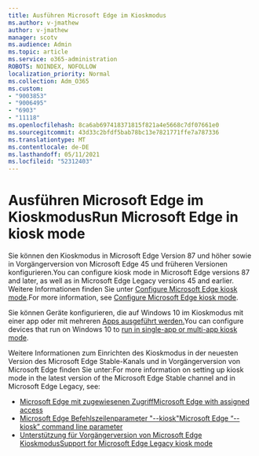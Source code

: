 ```yaml
---
title: Ausführen Microsoft Edge im Kioskmodus
ms.author: v-jmathew
author: v-jmathew
manager: scotv
ms.audience: Admin
ms.topic: article
ms.service: o365-administration
ROBOTS: NOINDEX, NOFOLLOW
localization_priority: Normal
ms.collection: Adm_O365
ms.custom:
- "9003853"
- "9006495"
- "6903"
- "11118"
ms.openlocfilehash: 8ca6ab697418371815f821a4e5668c7df07661e0
ms.sourcegitcommit: 43d33c2bfdf5bab78bc13e7821771ffe7a787336
ms.translationtype: MT
ms.contentlocale: de-DE
ms.lasthandoff: 05/11/2021
ms.locfileid: "52312403"
---
```

# <a name="run-microsoft-edge-in-kiosk-mode"></a><span data-ttu-id="3f117-102">Ausführen Microsoft Edge im Kioskmodus</span><span class="sxs-lookup"><span data-stu-id="3f117-102">Run Microsoft Edge in kiosk mode</span></span>

<span data-ttu-id="3f117-103">Sie können den Kioskmodus in Microsoft Edge Version 87 und höher sowie in Vorgängerversion von Microsoft Edge 45 und früheren Versionen konfigurieren.</span><span class="sxs-lookup"><span data-stu-id="3f117-103">You can configure kiosk mode in Microsoft Edge versions 87 and later, as well as in Microsoft Edge Legacy versions 45 and earlier.</span></span> <span data-ttu-id="3f117-104">Weitere Informationen finden Sie unter [Configure Microsoft Edge kiosk mode](https://docs.microsoft.com/deployedge/microsoft-edge-configure-kiosk-mode).</span><span class="sxs-lookup"><span data-stu-id="3f117-104">For more information, see [Configure Microsoft Edge kiosk mode](https://docs.microsoft.com/deployedge/microsoft-edge-configure-kiosk-mode).</span></span>

<span data-ttu-id="3f117-105">Sie können Geräte konfigurieren, die auf Windows 10 im Kioskmodus mit einer app oder mit mehreren [Apps ausgeführt werden.](https://go.microsoft.com/fwlink/?linkid=2133659)</span><span class="sxs-lookup"><span data-stu-id="3f117-105">You can configure devices that run on Windows 10 to [run in single-app or multi-app kiosk mode](https://go.microsoft.com/fwlink/?linkid=2133659).</span></span>

<span data-ttu-id="3f117-106">Weitere Informationen zum Einrichten des Kioskmodus in der neuesten Version des Microsoft Edge Stable-Kanals und in Vorgängerversion von Microsoft Edge finden Sie unter:</span><span class="sxs-lookup"><span data-stu-id="3f117-106">For more information on setting up kiosk mode in the latest version of the Microsoft Edge Stable channel and in Microsoft Edge Legacy, see:</span></span>

- [<span data-ttu-id="3f117-107">Microsoft Edge mit zugewiesenen Zugriff</span><span class="sxs-lookup"><span data-stu-id="3f117-107">Microsoft Edge with assigned access</span></span>](https://docs.microsoft.com/deployedge/microsoft-edge-configure-kiosk-mode#microsoft-edge-with-assigned-access)
- [<span data-ttu-id="3f117-108">Microsoft Edge Befehlszeilenparameter "--kiosk"</span><span class="sxs-lookup"><span data-stu-id="3f117-108">Microsoft Edge “--kiosk” command line parameter</span></span>](https://answers.microsoft.com/microsoftedge/forum/msedge_open-msedge_win10/access-microsoft-edge-using-command-line/03a4add6-9ca4-4fbb-a183-aaa763a0ab76)
- [<span data-ttu-id="3f117-109">Unterstützung für Vorgängerversion von Microsoft Edge Kioskmodus</span><span class="sxs-lookup"><span data-stu-id="3f117-109">Support for Microsoft Edge Legacy kiosk mode</span></span>](https://blogs.windows.com/msedgedev/2021/02/05/what-you-need-to-know-about-kiosk-mode-when-support-for-microsoft-edge-legacy-ends/)
